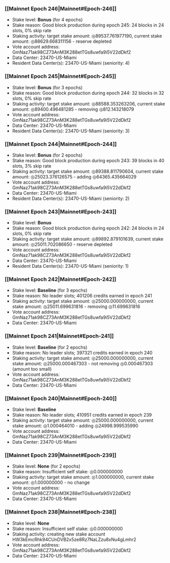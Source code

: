 ### [[Mainnet Epoch 246|Mainnet#Epoch-246]]
* Stake level: **Bonus** (for 4 epochs)
* Stake reason: Good block production during epoch 245: 24 blocks in 24 slots, 0% skip rate
* Staking activity: target stake amount: ◎89537.761977190, current stake amount: ◎88629.668311156 - reserve depleted
* Vote account address: GmNaz71ak98CZ73AnM3K288etTGs8uwfa9i5V22dDkf2
* Data Center: 23470-US-Miami
* Resident Data Center(s): 23470-US-Miami (seniority: 4)
### [[Mainnet Epoch 245|Mainnet#Epoch-245]]
* Stake level: **Bonus** (for 3 epochs)
* Stake reason: Good block production during epoch 244: 32 blocks in 32 slots, 0% skip rate
* Staking activity: target stake amount: ◎88588.353263206, current stake amount: ◎89400.496481285 - removing ◎812.143218079
* Vote account address: GmNaz71ak98CZ73AnM3K288etTGs8uwfa9i5V22dDkf2
* Data Center: 23470-US-Miami
* Resident Data Center(s): 23470-US-Miami (seniority: 3)
### [[Mainnet Epoch 244|Mainnet#Epoch-244]]
* Stake level: **Bonus** (for 2 epochs)
* Stake reason: Good block production during epoch 243: 39 blocks in 40 slots, 3% skip rate
* Staking activity: target stake amount: ◎89388.811790604, current stake amount: ◎25023.376126575 - adding ◎64365.435664029
* Vote account address: GmNaz71ak98CZ73AnM3K288etTGs8uwfa9i5V22dDkf2
* Data Center: 23470-US-Miami
* Resident Data Center(s): 23470-US-Miami (seniority: 2)
### [[Mainnet Epoch 243|Mainnet#Epoch-243]]
* Stake level: **Bonus**
* Stake reason: Good block production during epoch 242: 24 blocks in 24 slots, 0% skip rate
* Staking activity: target stake amount: ◎89892.879101639, current stake amount: ◎25011.702086650 - reserve depleted
* Vote account address: GmNaz71ak98CZ73AnM3K288etTGs8uwfa9i5V22dDkf2
* Data Center: 23470-US-Miami
* Resident Data Center(s): 23470-US-Miami (seniority: 1)
### [[Mainnet Epoch 242|Mainnet#Epoch-242]]
* Stake level: **Baseline** (for 3 epochs)
* Stake reason: No leader slots; 401206 credits earned in epoch 241
* Staking activity: target stake amount: ◎25000.000000000, current stake amount: ◎25011.699631816 - removing ◎11.699631816
* Vote account address: GmNaz71ak98CZ73AnM3K288etTGs8uwfa9i5V22dDkf2
* Data Center: 23470-US-Miami
### [[Mainnet Epoch 241|Mainnet#Epoch-241]]
* Stake level: **Baseline** (for 2 epochs)
* Stake reason: No leader slots; 397321 credits earned in epoch 240
* Staking activity: target stake amount: ◎25000.000000000, current stake amount: ◎25000.000467303 - not removing ◎0.000467303 (amount too small)
* Vote account address: GmNaz71ak98CZ73AnM3K288etTGs8uwfa9i5V22dDkf2
* Data Center: 23470-US-Miami
### [[Mainnet Epoch 240|Mainnet#Epoch-240]]
* Stake level: **Baseline**
* Stake reason: No leader slots; 410951 credits earned in epoch 239
* Staking activity: target stake amount: ◎25000.000000000, current stake amount: ◎1.000464010 - adding ◎24998.999535990
* Vote account address: GmNaz71ak98CZ73AnM3K288etTGs8uwfa9i5V22dDkf2
* Data Center: 23470-US-Miami
### [[Mainnet Epoch 239|Mainnet#Epoch-239]]
* Stake level: **None** (for 2 epochs)
* Stake reason: Insufficient self stake: ◎0.000000000
* Staking activity: target stake amount: ◎1.000000000, current stake amount: ◎1.000000000 - no change
* Vote account address: GmNaz71ak98CZ73AnM3K288etTGs8uwfa9i5V22dDkf2
* Data Center: 23470-US-Miami
### [[Mainnet Epoch 238|Mainnet#Epoch-238]]
* Stake level: **None**
* Stake reason: Insufficient self stake: ◎0.000000000
* Staking activity: creating new stake account HW3kEmcRhk94CUnDVB2x5ze8Rz7NaLZzu8xNu4gLmhr2
* Vote account address: GmNaz71ak98CZ73AnM3K288etTGs8uwfa9i5V22dDkf2
* Data Center: 23470-US-Miami